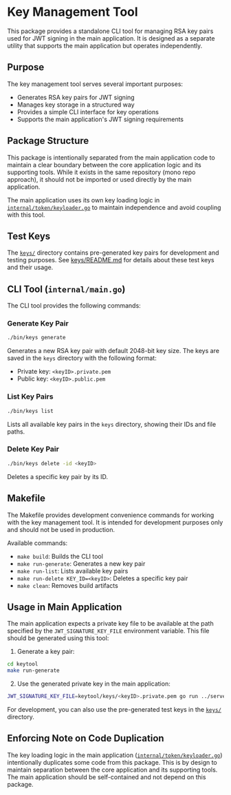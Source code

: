 # Key Management Tool

This package provides a standalone CLI tool for managing RSA key pairs used for JWT signing in the main application. It is designed as a separate utility that supports the main application but operates independently.

## Purpose

The key management tool serves several important purposes:
- Generates RSA key pairs for JWT signing
- Manages key storage in a structured way
- Provides a simple CLI interface for key operations
- Supports the main application's JWT signing requirements

## Package Structure

This package is intentionally separated from the main application code to maintain a clear boundary between the core application logic and its supporting tools. While it exists in the same repository (mono repo approach), it should not be imported or used directly by the main application.

The main application uses its own key loading logic in [`internal/token/keyloader.go`](../server/internal/token/keyloader.go) to maintain independence and avoid coupling with this tool.

## Test Keys

The [`keys/`](keys/) directory contains pre-generated key pairs for development and testing purposes. See [keys/README.md](keys/README.md) for details about these test keys and their usage.

## CLI Tool (`internal/main.go`)

The CLI tool provides the following commands:

### Generate Key Pair
```bash
./bin/keys generate
```
Generates a new RSA key pair with default 2048-bit key size. The keys are saved in the `keys` directory with the following format:
- Private key: `<keyID>.private.pem`
- Public key: `<keyID>.public.pem`

### List Key Pairs
```bash
./bin/keys list
```
Lists all available key pairs in the `keys` directory, showing their IDs and file paths.

### Delete Key Pair
```bash
./bin/keys delete -id <keyID>
```
Deletes a specific key pair by its ID.

## Makefile

The Makefile provides development convenience commands for working with the key management tool. It is intended for development purposes only and should not be used in production.

Available commands:
- `make build`: Builds the CLI tool
- `make run-generate`: Generates a new key pair
- `make run-list`: Lists available key pairs
- `make run-delete KEY_ID=<keyID>`: Deletes a specific key pair
- `make clean`: Removes build artifacts

## Usage in Main Application

The main application expects a private key file to be available at the path specified by the `JWT_SIGNATURE_KEY_FILE` environment variable. This file should be generated using this tool:

1. Generate a key pair:
```bash
cd keytool
make run-generate
```

2. Use the generated private key in the main application:
```bash
JWT_SIGNATURE_KEY_FILE=keytool/keys/<keyID>.private.pem go run ../server/main.go
```

For development, you can also use the pre-generated test keys in the [`keys/`](keys/) directory.

## Enforcing Note on Code Duplication

The key loading logic in the main application ([`internal/token/keyloader.go`](../server/internal/token/keyloader.go)) intentionally duplicates some code from this package. This is by design to maintain separation between the core application and its supporting tools. The main application should be self-contained and not depend on this package.
